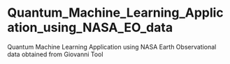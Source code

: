 # Quantum_Machine_Learning_Application_using_NASA_EO_data
Quantum Machine Learning Application using NASA Earth Observational data obtained from Giovanni Tool
